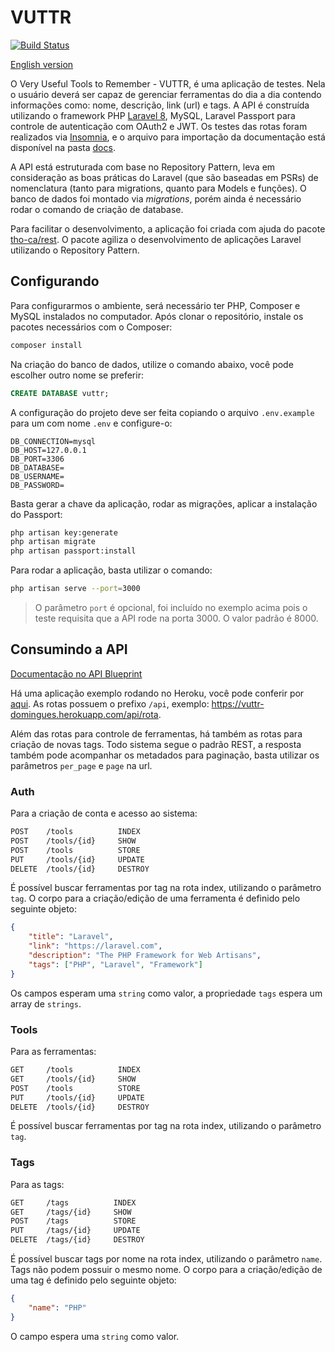 # VUTTR

[![Build Status](https://travis-ci.com/caiodomingues/vuttr-backend.svg?branch=master)](https://travis-ci.com/caiodomingues/vuttr-backend)

[English version](README-en.md)

O Very Useful Tools to Remember - VUTTR, é uma aplicação de testes. Nela o usuário deverá ser capaz de gerenciar ferramentas do dia a dia contendo informações como: nome, descrição, link (url) e tags. A API é construída utilizando o framework PHP [Laravel 8](https://laravel.com), MySQL, Laravel Passport para controle de autenticação com OAuth2 e JWT. Os testes das rotas foram realizados via [Insomnia](https://insomnia.rest/), e o arquivo para importação da documentação está disponível na pasta [docs](docs).

A API está estruturada com base no Repository Pattern, leva em consideração as boas práticas do Laravel (que são baseadas em PSRs) de nomenclatura (tanto para migrations, quanto para Models e funções). O banco de dados foi montado via _migrations_, porém ainda é necessário rodar o comando de criação de database.

Para facilitar o desenvolvimento, a aplicação foi criada com ajuda do pacote [tho-ca/rest](https://github.com/tho-ca/rest). O pacote agiliza o desenvolvimento de aplicações Laravel utilizando o Repository Pattern.

## Configurando

Para configurarmos o ambiente, será necessário ter PHP, Composer e MySQL instalados no computador. Após clonar o repositório, instale os pacotes necessários com o Composer:

```bash
composer install
```

Na criação do banco de dados, utilize o comando abaixo, você pode escolher outro nome se preferir:

```sql
CREATE DATABASE vuttr;
```

A configuração do projeto deve ser feita copiando o arquivo `.env.example` para um com nome `.env` e configure-o:

```env
DB_CONNECTION=mysql
DB_HOST=127.0.0.1
DB_PORT=3306
DB_DATABASE=
DB_USERNAME=
DB_PASSWORD=
```

Basta gerar a chave da aplicação, rodar as migrações, aplicar a instalação do Passport:

```bash
php artisan key:generate
php artisan migrate
php artisan passport:install
```

Para rodar a aplicação, basta utilizar o comando:

```bash
php artisan serve --port=3000
```

> O parâmetro `port` é opcional, foi incluído no exemplo acima pois o teste requisita que a API rode na porta 3000. O valor padrão é 8000.

## Consumindo a API

[Documentação no API Blueprint](https://caiodomingues.docs.apiary.io/#)

Há uma aplicação exemplo rodando no Heroku, você pode conferir por [aqui](https://vuttr-domingues.herokuapp.com/). As rotas possuem o prefixo `/api`, exemplo: https://vuttr-domingues.herokuapp.com/api/rota.

Além das rotas para controle de ferramentas, há também as rotas para criação de novas tags. Todo sistema segue o padrão REST, a resposta também pode acompanhar os metadados para paginação, basta utilizar os parâmetros `per_page` e `page` na url.

### Auth

Para a criação de conta e acesso ao sistema:

```bash
POST    /tools          INDEX
POST    /tools/{id}     SHOW
POST    /tools          STORE
PUT     /tools/{id}     UPDATE
DELETE  /tools/{id}     DESTROY
```

É possível buscar ferramentas por tag na rota index, utilizando o parâmetro `tag`. O corpo para a criação/edição de uma ferramenta é definido pelo seguinte objeto:

```json
{
    "title": "Laravel",
    "link": "https://laravel.com",
    "description": "The PHP Framework for Web Artisans",
    "tags": ["PHP", "Laravel", "Framework"]
}
```

Os campos esperam uma `string` como valor, a propriedade `tags` espera um array de `strings`.

### Tools

Para as ferramentas:

```bash
GET     /tools          INDEX
GET     /tools/{id}     SHOW
POST    /tools          STORE
PUT     /tools/{id}     UPDATE
DELETE  /tools/{id}     DESTROY
```

É possível buscar ferramentas por tag na rota index, utilizando o parâmetro `tag`.

### Tags

Para as tags:

```bash
GET     /tags          INDEX
GET     /tags/{id}     SHOW
POST    /tags          STORE
PUT     /tags/{id}     UPDATE
DELETE  /tags/{id}     DESTROY
```

É possível buscar tags por nome na rota index, utilizando o parâmetro `name`. Tags não podem possuir o mesmo nome. O corpo para a criação/edição de uma tag é definido pelo seguinte objeto:

```json
{
    "name": "PHP"
}
```

O campo espera uma `string` como valor.
